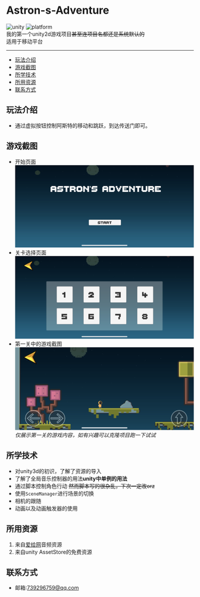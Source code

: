 # Astron-s-Adventure
![unity](https://img.shields.io/badge/unity-v2019.2.0b6-orange.svg)
![platform](https://img.shields.io/badge/platform-Android%2FiPhone-green.svg)
<br>
我的第一个unity2d游戏项目~~甚至连项目名都还是系统默认的~~<br>
适用于移动平台
<hr>

- [玩法介绍](#玩法介绍)
- [游戏截图](#游戏截图)
- [所学技术](#所学技术)
- [所用资源](#所用资源)
- [联系方式](#联系方式)

## 玩法介绍
- 通过虚拟按钮控制阿斯特的移动和跳跃，到达传送门即可。

## 游戏截图
- 开始页面
![开始页面](screenshot/1.PNG "开始页面") 
- 关卡选择页面
![关卡选择页面](screenshot/2.PNG "关卡选择页面") 
- 第一关中的游戏截图
![第一关中的游戏截图](screenshot/3.PNG "第一关中的游戏截图") 
*仅展示第一关的游戏内容，如有兴趣可以克隆项目跑一下试试*

## 所学技术
- 对unity3d的初识，了解了资源的导入
- 了解了全局音乐控制器的用法**unity中单例的用法**
- 通过脚本控制角色行动 ~~然而脚本写的很杂乱，下次一定改orz~~
- 使用`SceneManager`进行场景的切换
- 相机的跟随
- 动画以及动画触发器的使用


## 所用资源
1. 来自[爱给网](http://www.aigei.com/)音频资源
2. 来自unity AssetStore的免费资源

## 联系方式
- 邮箱:739296759@qq.com
